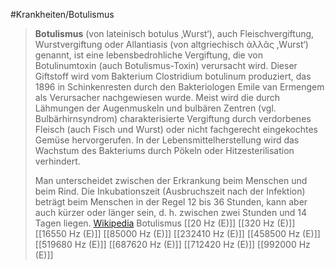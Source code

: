#Krankheiten/Botulismus
> **Botulismus** (von lateinisch botulus  ‚Wurst‘), auch Fleischvergiftung, Wurstvergiftung oder Allantiasis (von altgriechisch ἀλλᾶς  ‚Wurst‘) genannt, ist eine lebensbedrohliche Vergiftung, die von Botulinumtoxin (auch Botulismus-Toxin) verursacht wird. Dieser Giftstoff wird vom Bakterium Clostridium botulinum produziert, das 1896 in Schinkenresten durch den Bakteriologen Emile van Ermengem als Verursacher nachgewiesen wurde. Meist wird die durch Lähmungen der Augenmuskeln und bulbären Zentren (vgl. Bulbärhirnsyndrom) charakterisierte Vergiftung durch verdorbenes Fleisch (auch Fisch und Wurst) oder nicht fachgerecht eingekochtes Gemüse hervorgerufen. In der Lebensmittelherstellung wird das Wachstum des Bakteriums durch Pökeln oder Hitzesterilisation verhindert.
>
> Man unterscheidet zwischen der Erkrankung beim Menschen und beim Rind. Die Inkubationszeit (Ausbruchszeit nach der Infektion) beträgt beim Menschen in der Regel 12 bis 36 Stunden, kann aber auch kürzer oder länger sein, d. h. zwischen zwei Stunden und 14 Tagen liegen.
> [Wikipedia](https://de.wikipedia.org/wiki/Botulismus)
Botulismus
[[20 Hz (E)]]
[[320 Hz (E)]]
[[16550 Hz (E)]]
[[85000 Hz (E)]]
[[232410 Hz (E)]]
[[458500 Hz (E)]]
[[519680 Hz (E)]]
[[687620 Hz (E)]]
[[712420 Hz (E)]]
[[992000 Hz (E)]]